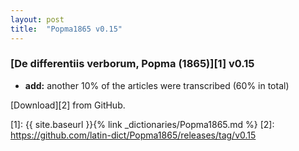 ```yaml
---
layout: post
title:  "Popma1865 v0.15"
---
```


### [De differentiis verborum, Popma (1865)][1] v0.15

* **add:** another 10% of the articles were transcribed (60% in total)


[Download][2] from GitHub.


[1]: {{ site.baseurl }}{% link _dictionaries/Popma1865.md %}
[2]: https://github.com/latin-dict/Popma1865/releases/tag/v0.15
